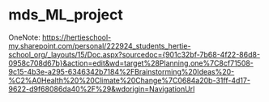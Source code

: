 # mds_ML_project

OneNote: https://hertieschool-my.sharepoint.com/personal/222924_students_hertie-school_org/_layouts/15/Doc.aspx?sourcedoc={901c32bf-7b68-4f22-86d8-0958c708d67b}&action=edit&wd=target%28Planning.one%7C8cf71508-9c15-4b3e-a295-6346342b7184%2FBrainstorming%20Ideas%20-%C2%A0Health%20%20Climate%20Change%7C0684a20b-31ff-4d17-9622-d9f68086da40%2F%29&wdorigin=NavigationUrl
